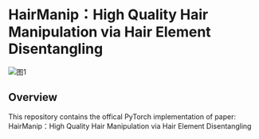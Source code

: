 # HairManip：High Quality Hair Manipulation via Hair Element Disentangling
![图1](https://github.com/Zlin0530/HairManip/blob/main/images/fig1.jpg)
## Overview
This repository contains the offical PyTorch implementation of paper:
HairManip：High Quality Hair Manipulation via Hair Element Disentangling
